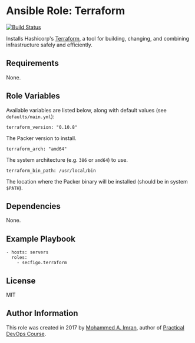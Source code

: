 # Ansible Role: Terraform

[![Build Status](https://travis-ci.org/secfigo/ansible-role-terraform.svg?branch=master)](https://travis-ci.org/secfigo/ansible-role-terraform)

Installs Hashicorp's [Terraform](https://www.terraform.io), a tool for building, changing, and combining infrastructure safely and efficiently.

## Requirements

None.

## Role Variables

Available variables are listed below, along with default values (see `defaults/main.yml`):

    terraform_version: "0.10.8"

The Packer version to install.

    terraform_arch: "amd64"

The system architecture (e.g. `386` or `amd64`) to use.

    terraform_bin_path: /usr/local/bin

The location where the Packer binary will be installed (should be in system `$PATH`).

## Dependencies

None.

## Example Playbook

    - hosts: servers
      roles:
        - secfigo.terraform

## License

MIT

## Author Information

This role was created in 2017 by [Mohammed A. Imran](https://www.secfigo.com/), author of [Practical DevOps Course](https://www.teachera.io/devsecops-course/).
